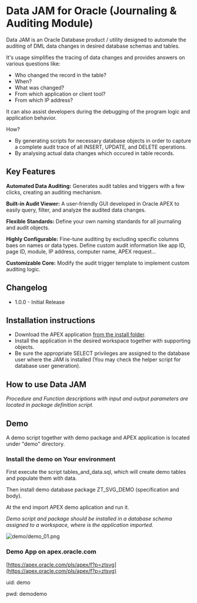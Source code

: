 # Data JAM for Oracle (Journaling & Auditing Module)

Data JAM is an Oracle Database product / utility designed to automate the auditing of DML data changes in desired database schemas and tables.

It's usage simplifies the tracing of data changes and provides answers on various questions like:

- Who changed the record in the table?
- When?
- What was changed?
- From which application or client tool?
- From which IP address?

It can also assist developers during the debugging of the program logic and application behavior.

How?

- By generating scripts for necessary database objects in order to capture a complete audit trace of all INSERT, UPDATE, and DELETE operations.
- By analysing actual data changes which occured in table records.

## Key Features

**Automated Data Auditing:** Generates audit tables and triggers with a few clicks, creating an auditing mechanism.

**Built-in Audit Viewer:** A user-friendly GUI developed in Oracle APEX to easily query, filter, and analyze the audited data changes.

**Flexible Standards:** Define your own naming standards for all journaling and audit objects.

**Highly Configurable:** Fine-tune auditing by excluding specific columns baes on names or data types. Define custom audit information like app ID, page ID, module, IP address, computer name, APEX request...

**Customizable Core:** Modify the audit trigger template to implement custom auditing logic.

## Changelog

- 1.0.0 - Initial Release

## Installation instructions
- Download the APEX application [from the install folder](https://github.com/zorantica/data-jam/blob/main/install/jam.sql).
- Install the application in the desired workspace together with supporting objects.
- Be sure the appropriate SELECT privileges are assigned to the database user where the JAM is installed (You may check the helper script for database user generation).

## How to use Data JAM
*Procedure and Function descriptions with input and output parameters are located in package definition script.*

## Demo
A demo script together with demo package and APEX application is located under "demo" directory.

### Install the demo on Your environment
First execute the script tables_and_data.sql, which will create demo tables and populate them with data.

Then install demo database package ZT_SVG_DEMO (specification and body).

At the end import APEX demo aplication and run it.

*Demo script and package should be installed in a database schema assigned to a workspace, where is the application imported.* 

![demo/demo_01.png](demo/demo_01.png)

### Demo App on apex.oracle.com
[https://apex.oracle.com/pls/apex/f?p=ztsvg](https://apex.oracle.com/pls/apex/f?p=ztsvg)

uid: demo

pwd: demodemo